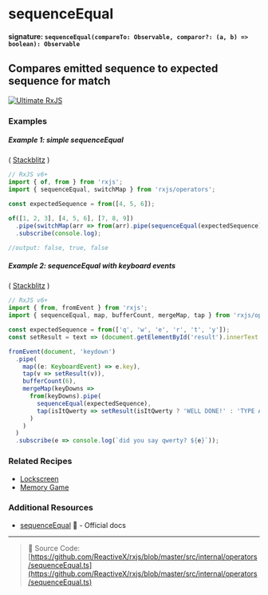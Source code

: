 # sequenceEqual

#### signature: `sequenceEqual(compareTo: Observable, comparor?: (a, b) => boolean): Observable`

## Compares emitted sequence to expected sequence for match

[![Ultimate RxJS](https://drive.google.com/uc?export=view&id=1htrban3k3Z8CxiKwEV6bdmxW5Wu8xdWX "Ultimate RxJS")](https://ultimatecourses.com/courses/rxjs?ref=4)

### Examples

##### Example 1: simple sequenceEqual

(
[Stackblitz](https://stackblitz.com/edit/rxjs-sequenceequal?file=index.ts&devtoolsheight=100)
)

```js
// RxJS v6+
import { of, from } from 'rxjs';
import { sequenceEqual, switchMap } from 'rxjs/operators';

const expectedSequence = from([4, 5, 6]);

of([1, 2, 3], [4, 5, 6], [7, 8, 9])
  .pipe(switchMap(arr => from(arr).pipe(sequenceEqual(expectedSequence))))
  .subscribe(console.log);

//output: false, true, false
```

##### Example 2: sequenceEqual with keyboard events

(
[Stackblitz](https://stackblitz.com/edit/rxjs-sequenceequal-buffercount?file=index.ts&devtoolsheight=50)
)

```js
// RxJS v6+
import { from, fromEvent } from 'rxjs';
import { sequenceEqual, map, bufferCount, mergeMap, tap } from 'rxjs/operators';

const expectedSequence = from(['q', 'w', 'e', 'r', 't', 'y']);
const setResult = text => (document.getElementById('result').innerText = text);

fromEvent(document, 'keydown')
  .pipe(
    map((e: KeyboardEvent) => e.key),
    tap(v => setResult(v)),
    bufferCount(6),
    mergeMap(keyDowns =>
      from(keyDowns).pipe(
        sequenceEqual(expectedSequence),
        tap(isItQwerty => setResult(isItQwerty ? 'WELL DONE!' : 'TYPE AGAIN!'))
      )
    )
  )
  .subscribe(e => console.log(`did you say qwerty? ${e}`));
```

### Related Recipes

- [Lockscreen](../../recipes/lockscreen.md)
- [Memory Game](../../recipes/memory-game.md)

### Additional Resources

- [sequenceEqual](https://rxjs.dev/api/operators/sequenceEqual)
  📰 - Official docs

---

> 📁 Source Code:
> [https://github.com/ReactiveX/rxjs/blob/master/src/internal/operators/sequenceEqual.ts](https://github.com/ReactiveX/rxjs/blob/master/src/internal/operators/sequenceEqual.ts)
